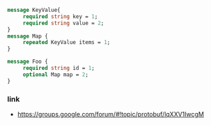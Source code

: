 ```protobuf
message KeyValue{
     required string key = 1;
     required string value = 2;
}
message Map {
     repeated KeyValue items = 1;
}

message Foo {
     required string id = 1;
     optional Map map = 2;
}

```


### link
- https://groups.google.com/forum/#!topic/protobuf/lqXXV1IwcgM

